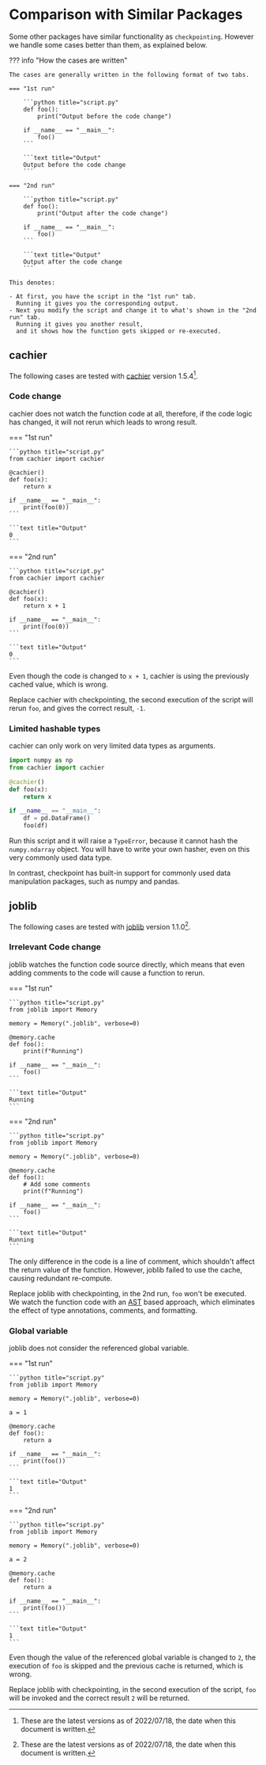# Comparison with Similar Packages

Some other packages have similar functionality as `checkpointing`.
However we handle some cases better than them, as explained below.


??? info "How the cases are written"

    The cases are generally written in the following format of two tabs.

    === "1st run"

        ```python title="script.py"
        def foo():
            print("Output before the code change")

        if __name__ == "__main__":
            foo()
        ```

        ```text title="Output"
        Output before the code change
        ```

    === "2nd run"

        ```python title="script.py"
        def foo():
            print("Output after the code change")

        if __name__ == "__main__":
            foo()
        ```

        ```text title="Output"
        Output after the code change
        ```

    This denotes:

    - At first, you have the script in the "1st run" tab.
      Running it gives you the corresponding output.
    - Next you modify the script and change it to what's shown in the "2nd run" tab.
      Running it gives you another result,
      and it shows how the function gets skipped or re-executed.


## cachier

The following cases are tested with
[cachier](https://github.com/shaypal5/cachier) version 1.5.4[^1].

### Code change

cachier does not watch the function code at all,
therefore, if the code logic has changed, it will not rerun which leads to wrong result.


=== "1st run"

    ```python title="script.py"
    from cachier import cachier

    @cachier()
    def foo(x):
        return x

    if __name__ == "__main__":
        print(foo(0))
    ```

    ```text title="Output"
    0
    ```

=== "2nd run"

    ```python title="script.py"
    from cachier import cachier

    @cachier()
    def foo(x):
        return x + 1

    if __name__ == "__main__":
        print(foo(0))
    ```

    ```text title="Output"
    0
    ```

Even though the code is changed to `x + 1`, 
cachier is using the previously cached value, which is wrong.

Replace cachier with checkpointing, the second execution of the script will rerun `foo`,
and gives the correct result, `-1`.

### Limited hashable types

cachier can only work on very limited data types as arguments.

```python
import numpy as np
from cachier import cachier

@cachier()
def foo(x):
    return x

if __name__ == "__main__":
    df = pd.DataFrame()
    foo(df)
```

Run this script and it will raise a `TypeError`, because it cannot hash the `numpy.ndarray` object.
You will have to write your own hasher, even on this very commonly used data type.

In contrast, checkpoint has built-in support for commonly used data manipulation packages,
such as numpy and pandas.

## joblib

The following cases are tested with [joblib](https://joblib.readthedocs.io/en/latest/memory.html#memory) version 1.1.0[^1].

### Irrelevant Code change

joblib watches the function code source directly,
which means that even adding comments to the code will cause a function to rerun.

=== "1st run"

    ```python title="script.py"
    from joblib import Memory

    memory = Memory(".joblib", verbose=0)

    @memory.cache
    def foo():
        print(f"Running")

    if __name__ == "__main__":
        foo()
    ```

    ```text title="Output"
    Running
    ```

=== "2nd run"

    ```python title="script.py"
    from joblib import Memory

    memory = Memory(".joblib", verbose=0)

    @memory.cache
    def foo():
        # Add some comments
        print(f"Running") 

    if __name__ == "__main__":
        foo()
    ```

    ```text title="Output"
    Running
    ```

The only difference in the code is a line of comment,
which shouldn't affect the return value of the function.
However, joblib failed to use the cache, causing redundant re-compute.

Replace joblib with checkpointing, in the 2nd run, `foo` won't be executed.
We watch the function code with an [AST](https://docs.python.org/3/library/ast.html)
based approach, which eliminates the effect of type annotations, comments, and formatting.

### Global variable

joblib does not consider the referenced global variable.

=== "1st run"

    ```python title="script.py"
    from joblib import Memory

    memory = Memory(".joblib", verbose=0)

    a = 1

    @memory.cache
    def foo():
        return a

    if __name__ == "__main__":
        print(foo())
    ```

    ```text title="Output"
    1
    ```


=== "2nd run"

    ```python title="script.py"
    from joblib import Memory

    memory = Memory(".joblib", verbose=0)

    a = 2

    @memory.cache
    def foo():
        return a

    if __name__ == "__main__":
        print(foo())
    ```

    ```text title="Output"
    1
    ```

Even though the value of the referenced global variable is changed to `2`,
the execution of `foo` is skipped and the previous cache is returned, which is wrong.

Replace joblib with checkpointing, in the second execution of the script, 
`foo` will be invoked and the correct result `2` will be returned.


[^1]: These are the latest versions as of 2022/07/18, the date when this document is written.
